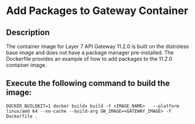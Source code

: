 # Add Packages to Gateway Container

## Description
The container image for Layer 7 API Gateway 11.2.0 is built on the distroless base image and does not have a package manager pre-installed. 
The Dockerfile provides an example of how to add packages to the 11.2.0 container image.

## Execute the following command to build the image:

   `DOCKER_BUILDKIT=1 docker buildx build -t <IMAGE_NAME>   --platform linux/amd 64 --no-cache --build-arg GW_IMAGE=<GATEWAY_IMAGE> -f Dockerfile .`

